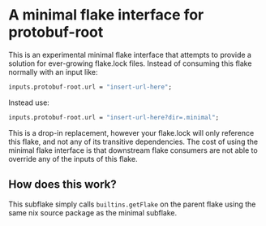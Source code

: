 # A minimal flake interface for protobuf-root

This is an experimental minimal flake interface that attempts to provide a solution for ever-growing flake.lock files. Instead of consuming this flake normally with an input like:

```nix
inputs.protobuf-root.url = "insert-url-here";
```

Instead use:

```nix
inputs.protobuf-root.url = "insert-url-here?dir=.minimal";
```

This is a drop-in replacement, however your flake.lock will only reference this flake,
and not any of its transitive dependencies. The cost of using the minimal flake interface
is that downstream flake consumers are not able to override any of the inputs of this flake.

## How does this work?

This subflake simply calls `builtins.getFlake` on the parent flake using the same nix source package
as the minimal subflake.
